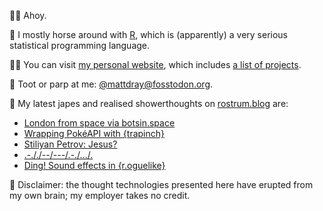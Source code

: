 🙇‍♂️ Ahoy.

🏇 I mostly horse around with [R](https://www.r-project.org/), which is (apparently) a very serious statistical programming language.

👨‍💻 You can visit [my personal website](https://www.matt-dray.com/), which includes [a list of projects](https://matt-dray.github.io/projects/).

🎺 Toot or parp at me: [@mattdray@fosstodon.org](https://fosstodon.org/@mattdray).

📝 My latest japes and realised showerthoughts on [rostrum.blog](https://www.rostrum.blog/) are:

<!-- BLOG-POST-LIST:START -->
- [London from space via botsin.space](https://www.rostrum.blog/2023/02/09/londonmapbotstodon/)
- [Wrapping PokéAPI with {trapinch}](https://www.rostrum.blog/2023/02/02/trapinch/)
- [Stiliyan Petrov: Jesus?](https://www.rostrum.blog/2023/01/08/petrov/)
- [.-././--/---/.-./.../.](https://www.rostrum.blog/2023/01/06/remorse/)
- [Ding! Sound effects in {r.oguelike}](https://www.rostrum.blog/2023/01/04/rogue-sfx/)
<!-- BLOG-POST-LIST:END -->

🧠 Disclaimer: the thought technologies presented here have erupted from my own brain; my employer takes no credit.
